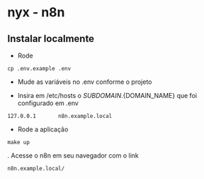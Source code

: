 # nyx - n8n

## Instalar localmente

- Rode 
```
cp .env.example .env
```

- Mude as variáveis no .env conforme o projeto

- Insira em /etc/hosts o ${SUBDOMAIN}.${DOMAIN_NAME} que foi configurado em .env

```
127.0.0.1       n8n.example.local
```

- Rode a aplicação

```
make up
```

. Acesse o n8n em seu navegador com o link

```
n8n.example.local/
```
